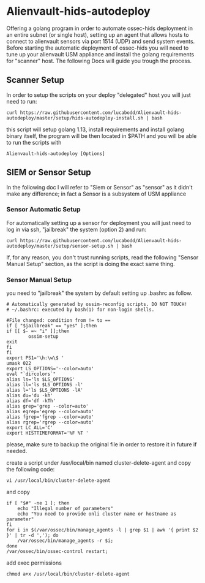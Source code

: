 # Alienvault-hids-autodeploy

Offering a golang program in order to automate ossec-hids deployment in an entire subnet (or single host), setting up an agent that allows hosts to connect to alienvault sensors via port 1514 (UDP) and send system events.
Before starting the automatic deployment of ossec-hids you will need to tune up your alienvault USM appliance and install the golang requirements for "scanner" host. The following Docs will guide you trough the process.

## Scanner Setup
In order to setup the scripts on your deploy "delegated" host you will just need to run:
```
curl https://raw.githubusercontent.com/lucabodd/Alienvault-hids-autodeploy/master/setup/hids-autodeploy-install.sh | bash
```
this script will setup golang 1.13, install requirements and install golang binary itself, the program will be then located in $PATH and you will be able to run the scripts with
```
Alienvault-hids-autodeploy [Options]
```

## SIEM or Sensor Setup
In the following doc I will refer to "Siem or Sensor" as "sensor" as it didn't make any difference; in fact a Sensor is a subsystem of USM appliance
### Sensor Automatic Setup
For automatically setting up a sensor for deployment you will just need to log in via ssh, "jailbreak" the system (option 2) and run:
```
curl https://raw.githubusercontent.com/lucabodd/Alienvault-hids-autodeploy/master/setup/sensor-setup.sh | bash
```
If, for any reason, you don't trust running scripts, read the following "Sensor Manual Setup" section, as the script is doing the exact same thing.

### Sensor Manual Setup
you need to "jailbreak" the system by default setting up .bashrc as follow.

```
# Automatically generated by ossim-reconfig scripts. DO NOT TOUCH!
# ~/.bashrc: executed by bash(1) for non-login shells.

#File changed: condition from != to ==
if [ "$jailbreak" == "yes" ];then
if [[ $- =~ "i" ]];then
        ossim-setup
exit
fi
fi
export PS1='\h:\w\$ '
umask 022
export LS_OPTIONS='--color=auto'
eval "`dircolors`"
alias ls='ls $LS_OPTIONS'
alias ll='ls $LS_OPTIONS -l'
alias l='ls $LS_OPTIONS -lA'
alias du='du -kh'
alias df='df -kTh'
alias grep='grep --color=auto'
alias egrep='egrep --color=auto'
alias fgrep='fgrep --color=auto'
alias rgrep='rgrep --color=auto'
export LC_ALL='C'
export HISTTIMEFORMAT='%F %T '
```

please, make sure to backup the original file in order to restore it in future if needed.

create a script under /usr/local/bin named cluster-delete-agent and copy the following code:
```
vi /usr/local/bin/cluster-delete-agent
```
and copy
```
if [ "$#" -ne 1 ]; then
	echo "Illegal number of parameters"
	echo "You need to provide onli cluster name or hostname as parameter"
fi
for i in $(/var/ossec/bin/manage_agents -l | grep $1 | awk '{ print $2 }' | tr -d ','); do
	/var/ossec/bin/manage_agents -r $i;
done  
/var/ossec/bin/ossec-control restart;
```
add exec permissions
```
chmod a+x /usr/local/bin/cluster-delete-agent
```
